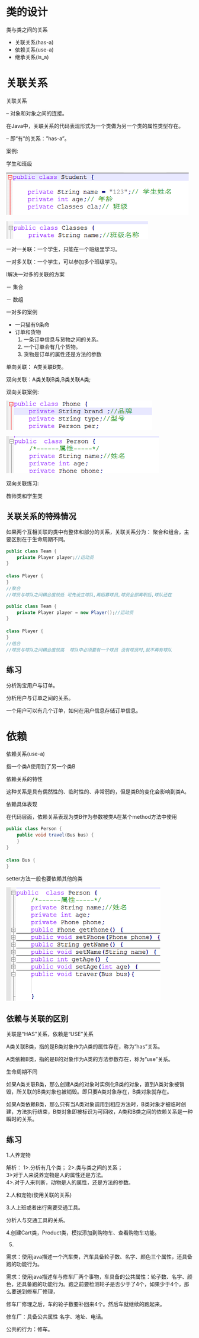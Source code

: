 # 类的设计

类与类之间的关系

- 关联关系(has-a)
- 依赖关系(use-a)
- 继承关系(is_a)



# 关联关系

关联关系

– 对象和对象之间的连接。

在Java中，关联关系的代码表现形式为一个类做为另一个类的属性类型存在。

– 即“有”的关系：”has-a”。



案例:

学生和班级

![file://C:\Users\ADMINI~1\AppData\Local\Temp\ct_tmp/1.png](assets/clip_image001-1547718800131.png)

![file://C:\Users\ADMINI~1\AppData\Local\Temp\ct_tmp/2.png](assets/clip_image001-1547718806354.png)



 一对一关联：一个学生，只能在一个班级里学习。

 一对多关联：一个学生，可以参加多个班级学习。

l解决一对多的关联的方案

－ 集合 

－ 数组





一对多的案例

- 一只猫有9条命
- 订单和货物
	1. 一条订单信息与货物之间的关系。
	2. 一个订单会有几个货物。
	3. 货物是订单的属性还是方法的参数





单向关联： A类关联B类。 

双向关联：A类关联B类,B类关联A类;

双向关联案例:

![file://C:\Users\ADMINI~1\AppData\Local\Temp\ct_tmp/3.png](assets/clip_image001-1547719144807.png)

![file://C:\Users\ADMINI~1\AppData\Local\Temp\ct_tmp/4.png](assets/clip_image001-1547719149751.png)

双向关联练习:

教师类和学生类



## 关联关系的特殊情况

如果两个互相关联的类中有整体和部分的关系，关联关系分为：
聚合和组合，主要区别在于生命周期不同。



```java
public class Team {
    private Player player;//运动员
}

class Player {
}
//聚合
//球员与球队之间耦合度较低 可先设立球队,再招募球员,球员全部离职后,球队还在
```







```java
public class Team {
    private Player player = new Player();//运动员
}

class Player {
}
//组合
//球员与球队之间耦合度较高  球队中必须要有一个球员 没有球员时,就不再有球队

```

## 练习

分析淘宝用户与订单。

分析用户与订单之间的关系。

一个用户可以有几个订单，如何在用户信息存储订单信息。









# 依赖

依赖关系(use-a)

指一个类A使用到了另一个类B

依赖关系的特性

这种关系是具有偶然性的、临时性的、非常弱的，但是类B的变化会影响到类A。

依赖具体表现

在代码层面，依赖关系表现为类B作为参数被类A在某个method方法中使用

```Java
public class Person {
    public void travel(Bus bus) {
    }
}

class Bus {
}
```



setter方法一般也要依赖其他的类

![file://C:\Users\ADMINI~1\AppData\Local\Temp\ct_tmp/2.png](assets/clip_image001-1547720254397.png)



## 依赖与关联的区别

 

关联是“HAS”关系，依赖是“USE”关系

A类关联B类，指的是B类对象作为A类的属性存在，称为“has”关系。

A类依赖B类，指的是B的对象作为A类的方法参数存在，称为“use”关系。

 

生命周期不同

如果A类关联B类，那么创建A类的对象时实例化B类的对象，直到A类对象被销毁，所关联的B类对象也被销毁。即只要A类对象存在，B类对象就存在。

如果A类依赖B类，那么只有当A类对象调用到相应方法时，B类对象才被临时创建，方法执行结束，B类对象即被标识为可回收，A类和B类之间的依赖关系是一种瞬时的关系。

## 练习

1.人养宠物

解析：
	1>.分析有几个类；
	2>.类与类之间的关系；	
	3>对于人来说养宠物是人的属性还是方法。	
	4>.对于人来判断，动物是人的属性，还是方法的参数。 





2.人和宠物(使用关联的关系) 

 

3.人上班或者出行需要交通工具。

分析人与交通工具的关系。

 

 

4.创建Cart类，Product类，模拟添加到购物车、查看购物车功能。

5.

需求：使用java描述一个汽车类，汽车具备轮子数、名字、颜色三个属性，还具备跑的功能行为。

需求：使用java描述车与修车厂两个事物，车具备的公共属性：轮子数、名字、颜色，还具备跑的功能行为。跑之前要检测轮子是否少于了4个，如果少于4个，那么要送到修车厂修理，

修车厂修理之后，车的轮子数要补回来4个。然后车就继续的跑起来。

修车厂：具备公共属性 名字、地址、电话。

公共的行为：修车。

